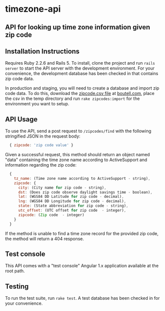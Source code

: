 timezone-api
============

## API for looking up time zone information given zip code

## Installation Instructions

Requires Ruby 2.2.6 and Rails 5.  To install, clone the project and run `rails server` to start the API server with the development environment.  For your convenience, the development database has been checked in that contains zip code data.

In production and staging, you will need to create a database and import zip code data.  To do this, download the [zipcode.csv file](https://boutell.com/zipcodes/zipcode.zip) at [boutell.com](https://boutell.com/zipcodes/), place the csv in the temp directory and run `rake zipcodes:import` for the environment you want to setup.

## API Usage

To use the API, send a post request to `/zipcodes/find` with the following stringified JSON in the request body:

```javascript
  { zipcode: 'zip code value' }
```

Given a successful request, this method should return an object named "data" containing the time zone name according to ActiveSupport and information regarding the zip code:

```javascript
  {
    tz_name: (Time zone name according to ActiveSupport - string),
    zipcode: {
      city: (City name for zip code - string),
      dst: (Does zip code observe daylight savings time - boolean),
      lat: (WGS84 DD Latitude for zip code - decimal),
      lng: (WGS84 DD Longitude for zip code - decimal),
      state: (State abbreviation for zip code - string),
      utc_offset: (UTC offset for zip code  - integer),
      zipcode: (Zip code  - integer)
    }
  }
```

If the method is unable to find a time zone record for the provided zip code, the method will return a 404 response.

## Test console

This API comes with a "test console" Angular 1.x application available at the root path.

## Testing

To run the test suite, run `rake test`.  A test database has been checked in for your convenience.
